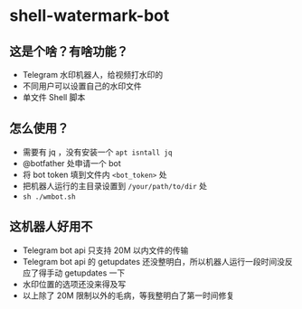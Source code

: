 # shell-watermark-bot
## 这是个啥？有啥功能？
- Telegram 水印机器人，给视频打水印的
- 不同用户可以设置自己的水印文件
- 单文件 Shell 脚本

## 怎么使用？
- 需要有 jq ，没有安装一个 `apt isntall jq`
- @botfather 处申请一个 bot
- 将 bot token 填到文件内 `<bot_token>` 处
- 把机器人运行的主目录设置到 `/your/path/to/dir` 处
- `sh ./wmbot.sh`

## 这机器人好用不
- Telegram bot api 只支持 20M 以内文件的传输
- Telegram bot api 的 getupdates 还没整明白，所以机器人运行一段时间没反应了得手动 getupdates 一下
- 水印位置的选项还没来得及写
- 以上除了 20M 限制以外的毛病，等我整明白了第一时间修复
